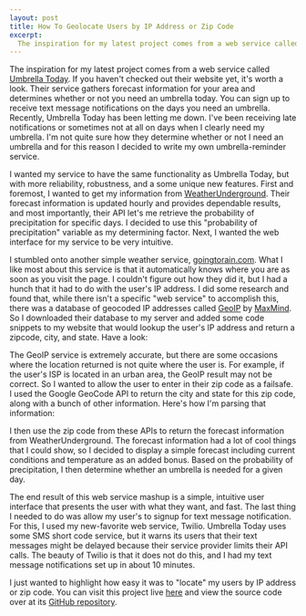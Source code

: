```yaml
--- 
layout: post
title: How To Geolocate Users by IP Address or Zip Code
excerpt:
  The inspiration for my latest project comes from a web service called Umbrella Today. If you haven't checked out their website yet, it's worth a look. Their service gathers forecast information for your area and determines whether or not you need an umbrella today. You can sign up to receive text message notifications on the days you need an umbrella. Recently, Umbrella Today has been letting me down.
---
```

The inspiration for my latest project comes from a web service called <a href="http://www.umbrellatoday.com/" target="_blank">Umbrella Today</a>. If you haven't checked out their website yet, it's worth a look. Their service gathers forecast information for your area and determines whether or not you need an umbrella today. You can sign up to receive text message notifications on the days you need an umbrella. Recently, Umbrella Today has been letting me down. I've been receiving late notifications or sometimes not at all on days when I clearly need my umbrella. I'm not quite sure how they determine whether or not I need an umbrella and for this reason I decided to write my own umbrella-reminder service.

I wanted my service to have the same functionality as Umbrella Today, but with more reliability, robustness, and a some unique new features. First and foremost, I wanted to get my information from <a href="http://www.wunderground.com/" target="_blank">WeatherUnderground</a>. Their forecast information is updated hourly and provides dependable results, and most importantly, their API let's me retrieve the probability of precipitation for specific days. I decided to use this "probability of precipitation" variable as my determining factor. Next, I wanted the web interface for my service to be very intuitive.

I stumbled onto another simple weather service, <a href="http://goingtorain.com/" target="_blank">goingtorain.com</a>. What I like most about this service is that it automatically knows where you are as soon as you visit the page. I couldn't figure out how they did it, but I had a hunch that it had to do with the user's IP address. I did some research and found that, while there isn't a specific "web service" to accomplish this, there was a database of geocoded IP addresses called <a href="http://www.maxmind.com/app/ip-location" target="_blank">GeoIP</a> by <a href="http://www.maxmind.com/" target="_blank">MaxMind</a>. So I downloaded their database to my server and added some code snippets to my website that would lookup the user's IP address and return a zipcode, city, and state. Have a look:

<script src="https://gist.github.com/627449.js"> </script> 

The GeoIP service is extremely accurate, but there are some occasions where the location returned is not quite where the user is. For example, if the user's ISP is located in an urban area, the GeoIP result may not be correct. So I wanted to allow the user to enter in their zip code as a failsafe. I used the Google GeoCode API to return the city and state for this zip code, along with a bunch of other information. Here's how I'm parsing that information:

<script src="https://gist.github.com/628268.js"> </script> 

I then use the zip code from these APIs to return the forecast information from WeatherUnderground. The forecast information had a lot of cool things that I could show, so I decided to display a simple forecast including current conditions and temperature as an added bonus. Based on the probability of precipitation, I then determine whether an umbrella is needed for a given day.

The end result of this web service mashup is a simple, intuitive user interface that presents the user with what they want, and fast. The last thing I needed to do was allow my user's to signup for text message notification. For this, I used my new-favorite web service, Twilio. Umbrella Today uses some SMS short code service, but it warns its users that their text messages might be delayed because their service provider limits their API calls. The beauty of Twilio is that it does not do this, and I had my text message notifications set up in about 10 minutes.

I just wanted to highlight how easy it was to "locate" my users by IP address or zip code. You can visit this project live <a target="_blank" href="http://apps.mbmccormick.com/dontforgetyourumbrella">here</a> and view the source code over at its <a target="_blank" href="http://github.com/mbmccormick/dontforgetyourumbrella">GitHub repository</a>.
